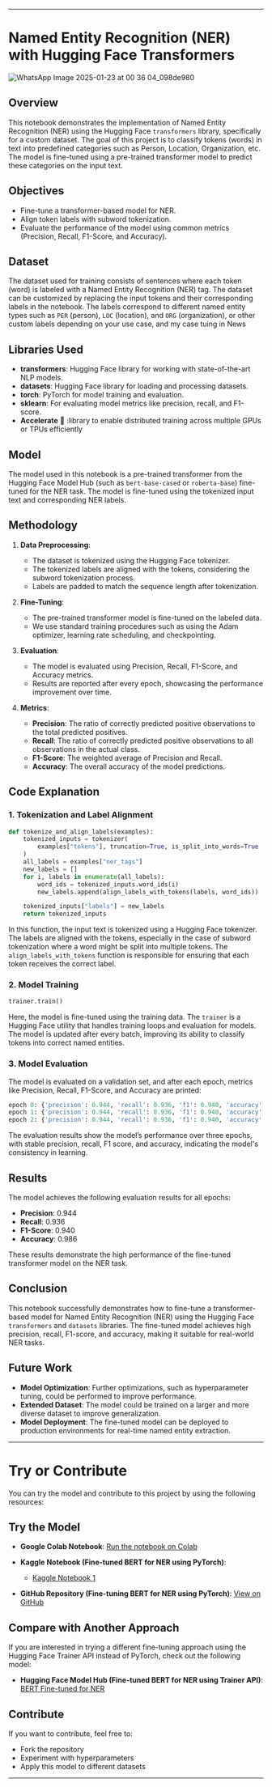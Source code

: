 

---

# Named Entity Recognition (NER) with Hugging Face Transformers
![WhatsApp Image 2025-01-23 at 00 36 04_098de980](https://github.com/user-attachments/assets/670b86ea-16d7-4a9e-b07c-8d251409b7d5)


## Overview

This notebook demonstrates the implementation of Named Entity Recognition (NER) using the Hugging Face `transformers` library, specifically for a custom dataset. The goal of this project is to classify tokens (words) in text into predefined categories such as Person, Location, Organization, etc. The model is fine-tuned using a pre-trained transformer model to predict these categories on the input text.

## Objectives

- Fine-tune a transformer-based model for NER.
- Align token labels with subword tokenization.
- Evaluate the performance of the model using common metrics (Precision, Recall, F1-Score, and Accuracy).

## Dataset

The dataset used for training consists of sentences where each token (word) is labeled with a Named Entity Recognition (NER) tag. The dataset can be customized by replacing the input tokens and their corresponding labels in the notebook. The labels correspond to different named entity types such as `PER` (person), `LOC` (location), and `ORG` (organization), or other custom labels depending on your use case, and my case tuing in News

## Libraries Used

- **transformers**: Hugging Face library for working with state-of-the-art NLP models.
- **datasets**: Hugging Face library for loading and processing datasets.
- **torch**: PyTorch for model training and evaluation.
- **sklearn**: For evaluating model metrics like precision, recall, and F1-score.
- **Accelerate** 🤗 :library to enable distributed training across multiple GPUs or TPUs efficiently

## Model

The model used in this notebook is a pre-trained transformer from the Hugging Face Model Hub (such as `bert-base-cased` or `roberta-base`) fine-tuned for the NER task. The model is fine-tuned using the tokenized input text and corresponding NER labels.

## Methodology

1. **Data Preprocessing**: 
    - The dataset is tokenized using the Hugging Face tokenizer.
    - The tokenized labels are aligned with the tokens, considering the subword tokenization process.
    - Labels are padded to match the sequence length after tokenization.

2. **Fine-Tuning**: 
    - The pre-trained transformer model is fine-tuned on the labeled data.
    - We use standard training procedures such as using the Adam optimizer, learning rate scheduling, and checkpointing.

3. **Evaluation**:
    - The model is evaluated using Precision, Recall, F1-Score, and Accuracy metrics.
    - Results are reported after every epoch, showcasing the performance improvement over time.

4. **Metrics**:
    - **Precision**: The ratio of correctly predicted positive observations to the total predicted positives.
    - **Recall**: The ratio of correctly predicted positive observations to all observations in the actual class.
    - **F1-Score**: The weighted average of Precision and Recall.
    - **Accuracy**: The overall accuracy of the model predictions.

## Code Explanation

### 1. Tokenization and Label Alignment

```python
def tokenize_and_align_labels(examples):
    tokenized_inputs = tokenizer(
        examples["tokens"], truncation=True, is_split_into_words=True
    )
    all_labels = examples["ner_tags"]
    new_labels = []
    for i, labels in enumerate(all_labels):
        word_ids = tokenized_inputs.word_ids(i)
        new_labels.append(align_labels_with_tokens(labels, word_ids))

    tokenized_inputs["labels"] = new_labels
    return tokenized_inputs
```

In this function, the input text is tokenized using a Hugging Face tokenizer. The labels are aligned with the tokens, especially in the case of subword tokenization where a word might be split into multiple tokens. The `align_labels_with_tokens` function is responsible for ensuring that each token receives the correct label.

### 2. Model Training

```python
trainer.train()
```

Here, the model is fine-tuned using the training data. The `trainer` is a Hugging Face utility that handles training loops and evaluation for models. The model is updated after every batch, improving its ability to classify tokens into correct named entities.

### 3. Model Evaluation

The model is evaluated on a validation set, and after each epoch, metrics like Precision, Recall, F1-Score, and Accuracy are printed:

```python
epoch 0: {'precision': 0.944, 'recall': 0.936, 'f1': 0.940, 'accuracy': 0.986}
epoch 1: {'precision': 0.944, 'recall': 0.936, 'f1': 0.940, 'accuracy': 0.986}
epoch 2: {'precision': 0.944, 'recall': 0.936, 'f1': 0.940, 'accuracy': 0.986}
```

The evaluation results show the model’s performance over three epochs, with stable precision, recall, F1 score, and accuracy, indicating the model's consistency in learning.

## Results

The model achieves the following evaluation results for all epochs:

- **Precision**: 0.944
- **Recall**: 0.936
- **F1-Score**: 0.940
- **Accuracy**: 0.986

These results demonstrate the high performance of the fine-tuned transformer model on the NER task.

## Conclusion

This notebook successfully demonstrates how to fine-tune a transformer-based model for Named Entity Recognition (NER) using the Hugging Face `transformers` and `datasets` libraries. The fine-tuned model achieves high precision, recall, F1-score, and accuracy, making it suitable for real-world NER tasks.

## Future Work

- **Model Optimization**: Further optimizations, such as hyperparameter tuning, could be performed to improve performance.
- **Extended Dataset**: The model could be trained on a larger and more diverse dataset to improve generalization.
- **Model Deployment**: The fine-tuned model can be deployed to production environments for real-time named entity extraction.

---

# Try or Contribute

You can try the model and contribute to this project by using the following resources:

## Try the Model

- **Google Colab Notebook**: [Run the notebook on Colab](https://colab.research.google.com/drive/1MLUsgfM2MzPih3N-H2brRx15_EOIt__p#scrollTo=ao50w0wPWGPr)

  
- **Kaggle Notebook (Fine-tuned BERT for NER using PyTorch)**:
  - [Kaggle Notebook 1](https://www.kaggle.com/code/mkagglec/bert-finetuned-ner-accelerate-pt/edit)

- **GitHub Repository (Fine-tuning BERT for NER using PyTorch)**: [View on GitHub](https://github.com/AhemdMahmoud/Bert-Finetuned-ner-accelerate_Pt/blob/main/bert-finetuned-ner-accelerate-pt.ipynb)

## Compare with Another Approach

If you are interested in trying a different fine-tuning approach using the Hugging Face Trainer API instead of PyTorch, check out the following model:

- **Hugging Face Model Hub (Fine-tuned BERT for NER using Trainer API)**: [BERT Fine-tuned for NER](https://huggingface.co/Ah7med/bert-finetuned-ner)

## Contribute

If you want to contribute, feel free to:
- Fork the repository
- Experiment with hyperparameters
- Apply this model to different datasets

---

